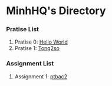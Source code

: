 # MinhHQ's Directory

### Pratise List

1. Pratise 0: [Hello World](https://github.com/FASTTRACKSE/FFSE1703.JavaCore/blob/master/Assignments/MinhHQ/HelloWorld/src/helloworld.java)
2. Pratise 1: [Tong2so](https://github.com/FASTTRACKSE/FFSE1703.JavaCore/blob/master/Assignments/MinhHQ/Sample1/src/Tong2so.java)

### Assignment List

1. Assignment 1: [ptbac2](https://github.com/FASTTRACKSE/FFSE1703.JavaCore/blob/master/Assignments/MinhHQ/Sample1/src/fasttrack/edu/vn/ptbac2.java)

